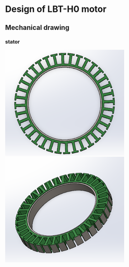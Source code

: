 #  Design of LBT-H0 motor 

##  Mechanical drawing 
### stator

<img src="../../res/stator_01.png" style="zoom:80%;" />  <img src="../../res/stator_02.png" style="zoom: 80%;" />